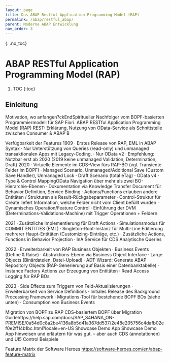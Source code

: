 ```yaml
---
layout: page
title: Das ABAP Restful Application Programming Model (RAP)
permalink: /abap/restful_abap/
parent: Moderne ABAP Entwicklung
nav_order: 3
---
```


{: .no_toc}
# ABAP RESTful Application Programming Model (RAP)

1. TOC
{:toc}

## Einleitung
Motivation, wo anfangen?ckEndSpiritueller Nachfolger vom BOPF-basierten Programmiermodell für SAP Fiori.
ABAP RESTful Application Programming Model (RAP)
REST: Erklärung, Nutzung von OData-Service als Schnittstelle zwischen Consumer & ABAP B

Verfügbarkeit der Features
1909
·	Erstes Release von RAP, EML in ABAP Syntax
·	Nur Unterstützung von Queries (read-only) und unmanaged transaktionalen Apps mit Legacy-Coding.
·	Nur OData v2
·	Empfehlung: Nutzbar erst ab 2020 (2019 keine unmanaged Validation, Determination, Draft)
2020
·	Virtuelle Elemente im CDS-View fürs RAP-BO (vgl. Transiente Felder im BOPF)
·	Managed Scenario, Unmanaged/Additional Save (Custom Save Handler), Unmanaged Lock
·	Draft Scenario (total eTag)
·	OData v4
·	Type & Control MappingOData Navigation über mehr als zwei BO-Hierarchie-Ebenen
·	Dokumentation via Knowledge Transfer Document für Behavior Definition, Service Binding
·	Actions/Functions erlauben andere Entitäten / Strukturen als Result-Rückgabeparameter
·	Control-Struktur für Create liefert Information, welche Felder nicht vom Client befüllt wurden
·	Dynamisches Operation/Feature Control
·	Einführung der DVM (Determinations-Validations-Machine) mit Trigger Operationen + Feldern

2021
·	Zusätzliche Implementierung für Draft Actions
·	Simulationsmodus für COMMIT ENTITIES (EML)
·	Singleton-Root-Instanz für Multi-Line Editierung mehrerer Haupt-Entitäten (Customizing-Einträge, etc.)
·	Zusätzliche Actions, Functions in Behavior Projection
·	InA Service für CDS Analytische Queries

2022
·	Erweiterbarkeit von RAP Business Objekten
·	Business Events (Define & Raise)
·	Abstraktions-Ebene via Business Object Interface
·	Large Objects (Binärdateien, Datei-Upload)
·	ADT-Wizard: Generate ABAP Repository Objects (RAP-Generierung auf Basis einer Datenbanktabelle)
·	Instance Factory Actions zur Erzeugung von Entitäten
·	Read Access Logging für RAP BOs

2023
·	Side Effects zum Triggern von Feld-Aktualisierungen
·	Erweiterbarkeit von Service Definitions
·	Initiales Release des Background Processing Framework
·	Migrations-Tool für bestehende BOPF BOs (siehe unten)
·	Consumption von Business Events

Migration von BOPF zu RAP
CDS-basiertem BOPF über Migration Guidehttps://help.sap.com/docs/SAP_S4HANA_ON-PREMISE/0a54d0c8a2be4136a8b5d41a367dd537/2e48e205756c4dafb02ef0e2ff14b1bc.html?locale=en-US
Showcase Demo App
Showcase Demo App hinweisen und erläutern für was gut. – aber auch CDS (annotationen)
und UI5 Control Beispiele

Feature Matrix der Software Heroes
https://software-heroes.com/en/abap-feature-matrix
